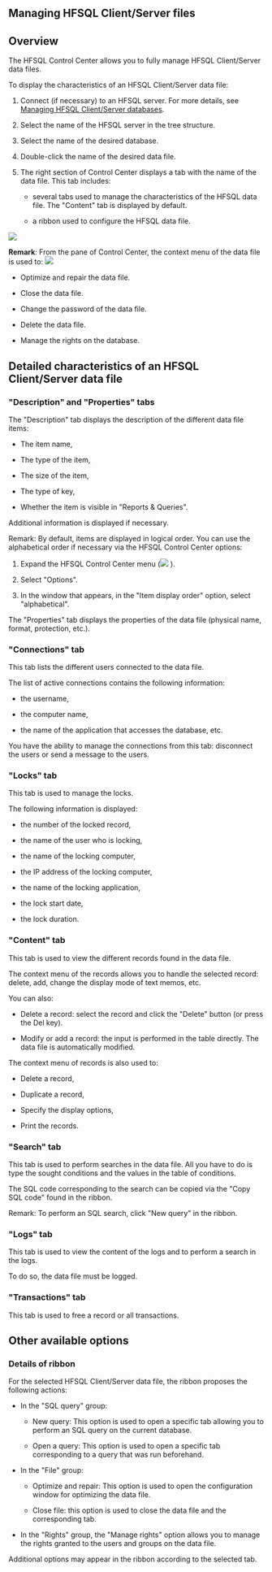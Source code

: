 


## Managing HFSQL Client/Server files
			



<a name="NOTE1"></a>
<a name="NOTE1_1"></a>


## Overview
<a name="overview_ELTTEXTE000209"></a>
The HFSQL Control Center allows you to fully manage HFSQL Client/Server data files.

To display the characteristics of an HFSQL Client/Server data file: 

1. Connect (if necessary) to an HFSQL server. For more details, see [Managing HFSQL Client/Server databases](../CCHF/35400013.md). 

2. Select the name of the HFSQL server in the tree structure. 

3. Select the name of the desired database.

4. Double-click the name of the desired data file.

5. The right section of Control Center displays a tab with the name of the data file. This tab includes: 

	- several tabs used to manage the characteristics of the HFSQL data file. The "Content" tab is displayed by default. 

	- a ribbon used to configure the HFSQL data file. 






![](https://doc.pcsoft.fr/en-US/images/image.awp?langid=3&name=CC_HF_Gestion_Fichier_HFCS%20-%20HC%20N%B0002.gif&type=thumb)


**Remark**: From the pane of Control Center, the context menu of the data file is used to:
![](https://doc.pcsoft.fr/en-US/images/image.awp?langid=3&name=CC_HF_Gestion_Fichier_HFCS%20-%20HC%20N%B0001.gif)


- Optimize and repair the data file. 

- Close the data file. 

- Change the password of the data file. 

- Delete the data file. 

- Manage the rights on the database. 






<a name="NOTE2"></a>
<a name="NOTE2_1"></a>


## Detailed characteristics of an HFSQL Client/Server data file
<a name="detailed_characteristics_hfsql_clientserver_data_file_ELTTEXTE000239"></a>


### "Description" and "Properties" tabs
<a name="description_and_properties_tabs_ELTPARAGRAPHE000047"></a>

The "Description" tab displays the description of the different data file items: 

- The item name,

- The type of the item, 

- The size of the item, 

- The type of key, 

- Whether the item is visible in "Reports & Queries".




Additional information is displayed if necessary.

Remark: By default, items are displayed in logical order. You can use the alphabetical order if necessary via the HFSQL Control Center options: 

1. Expand the HFSQL Control Center menu (![](https://doc.pcsoft.fr/en-US/images/image.awp?langid=3&name=CC_Suivi_Configuration%20-%20HC%20N%B0001.gif)
). 

2. Select "Options".

3. In the window that appears, in the "Item display order" option, select "alphabetical". 




The "Properties" tab displays the properties of the data file (physical name, format, protection, etc.).
<a name="NOTE2_2"></a>


### "Connections" tab
<a name="connections_tab_ELTPARAGRAPHE000066"></a>

This tab lists the different users connected to the data file.

The list of active connections contains the following information:

- the username,

- the computer name,

- the name of the application that accesses the database, etc.




You have the ability to manage the connections from this tab: disconnect the users or send a message to the users.
<a name="NOTE2_3"></a>


### "Locks" tab
<a name="locks_tab_ELTPARAGRAPHE000081"></a>

This tab is used to manage the locks.

The following information is displayed: 

- the number of the locked record, 

- the name of the user who is locking, 

- the name of the locking computer, 

- the IP address of the locking computer, 

- the name of the locking application, 

- the lock start date,

- the lock duration.



<a name="NOTE2_4"></a>


### "Content" tab
<a name="content_tab_ELTPARAGRAPHE000098"></a>

This tab is used to view the different records found in the data file.

The context menu of the records allows you to handle the selected record: delete, add, change the display mode of text memos, etc.

You can also:

- Delete a record: select the record and click the "Delete" button (or press the Del key).

- Modify or add a record: the input is performed in the table directly. The data file is automatically modified.




The context menu of records is also used to: 

- Delete a record,

- Duplicate a record,

- Specify the display options,

- Print the records.



<a name="NOTE2_5"></a>


### "Search" tab
<a name="search_tab_ELTPARAGRAPHE000119"></a>

This tab is used to perform searches in the data file. All you have to do is type the sought conditions and the values in the table of conditions. 

The SQL code corresponding to the search can be copied via the "Copy SQL code" found in the ribbon. 

Remark: To perform an SQL search, click "New query" in the ribbon.
<a name="NOTE2_6"></a>


### "Logs" tab
<a name="logs_tab_ELTPARAGRAPHE000130"></a>

This tab is used to view the content of the logs and to perform a search in the logs.

To do so, the data file must be logged.
<a name="NOTE2_8"></a>


### "Transactions" tab
<a name="transactions_tab_ELTPARAGRAPHE000139"></a>

This tab is used to free a record or all transactions.

<a name="NOTE3"></a>
<a name="NOTE3_1"></a>


## Other available options
<a name="other_available_options_ELTTEXTE000317"></a>


### Details of ribbon
<a name="details_ribbon_ELTPARAGRAPHE000148"></a>

For the selected HFSQL Client/Server data file, the ribbon proposes the following actions: 

- In the "SQL query" group: 

	- New query: This option is used to open a specific tab allowing you to perform an SQL query on the current database.  

	- Open a query: This option is used to open a specific tab corresponding to a query that was run beforehand. 




- In the "File" group:

	- Optimize and repair:  This option is used to open the configuration window for optimizing the data file. 

	- Close file: this option is used to close the data file and the corresponding tab. 




- In the "Rights" group, the "Manage rights" option allows you to manage the rights granted to the users and groups on the data file. 




Additional options may appear in the ribbon according to the selected tab.  


